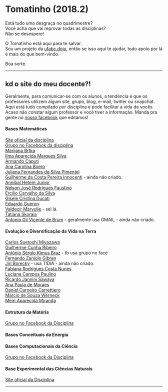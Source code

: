 # Tomatinho (2018.2)


Está tudo uma desgraça no quadrimestre?<br/>
Você acha que vai reprovar todas as disciplinas?<br/>
Não se desespere!<br/>

O Tomatinho está aqui para te salvar.<br/> 
Sou um projeto da [ufabc.dojo](fb.com/ufabcdojo), então se isso aqui te ajudar, todo apoio por lá é mais do que bem-vindo.<br/>

Boa sorte.

---

## kd o site do meu docente?!

Geralmente, para comunicar-se com os alunos, a tendência é que os professores utilizem algum site, grupo, blog, e-mail, twitter ou snapchat. Aqui está tudo compilado por disciplina e pode facilitar a vida de vocês. Acaso não constar algum professor e você tiver a informação. Manda pra gente no [nosso facebook](fb.com/ufabcdojo) que editamos!

#### Bases Matemáticas

[Site oficial da disciplina](http://gradmat.ufabc.edu.br/disciplinas/bm/) <br/>
[Grupo no Facebook da disciplina](https://www.facebook.com/groups/bases.matematicas/) <br/>
[Marijana Brtka](https://tinyurl.com/bmmarijana) <br/>
[Ilma Aparecida Marques Silva](https://www.tinyurl.com/bmilma) <br/>
[Armando Caputi](https://tinyurl.com/bmacaputi) <br/>
[Ana Carolina Boero](https://tinyurl.com/bmanaboero) <br/> 
[Juliana Fernandes da Silva Pimentel](https://www.tinyurl.com/bmpimentel) <br/>
[Guilherme da Costa Pereira Innocenti]() - ainda não criado. <br/>
[Annibal Hetem Junior](https://tinyurl.com/bmannibal) <br/>
[Nelson José Rodrigues Faustino](https://tinyurl.com/bmfaustino) <br/>
[Ercilio Carvalho da Silva](https://www.tinyurl.com/bmercilio) <br/>
[Gisele Cristina Ducati](https://tinyurl.com/bmducati) <br/>
[Eduardo Gueron](https://tinyurl.com/bmgueron) <br/>
[Valdecir Marvulle]() - sei lá. <br/>
[Tatiana Skoraia](https://tinyurl.com/bmskoraia) <br/>
[Antonio Gil Vicente de Brum]() - geralmente usa GMAIL - ainda não criado. <br/>

#### Evolução e Diversificação da Vida na Terra 


[Carlos Suetoshi Miyazawa]() <br/>
[Guilherme Cunha Ribeiro]() <br/>
[Antônio Sérgio Kimus Braz](https://www.tinyurl.com/evkimus) - tb usa grupo no face <br/>
[Fernando Zaniolo Gibran](https://www.tinyurl.com/evpeixe) <br/>
[Jiri Borecky]() - usa TIDIA - ainda não criado. <br/>
[Fabiana Rodrigues Costa Nunes]() <br/>
[Luciana Campos Paulino]() <br/>
[Ricardo Jannini Sawaya]() <br/>
[Ana Paula de Moraes]() <br/>
[Daniel Carneiro Carrettiero]() <br/>
[Márcio de Souza Werneck]() <br/>
[Meiri Aparecida Miranda]() <br/>

#### Estrutura da Matéria

[Grupo no Facebook da Disciplina](https://www.facebook.com/groups/238814452879833/) <br/>


#### Bases Conceituais da Energia



#### Bases Computacionais da Ciência

[Grupo no Facebook da Disciplina](https://www.facebook.com/groups/375859532463962/) <br/>

#### Base Experimental das Ciências Naturais


[Site oficial da Disciplina](becn.ufabc.edu.br) <br/>

---






